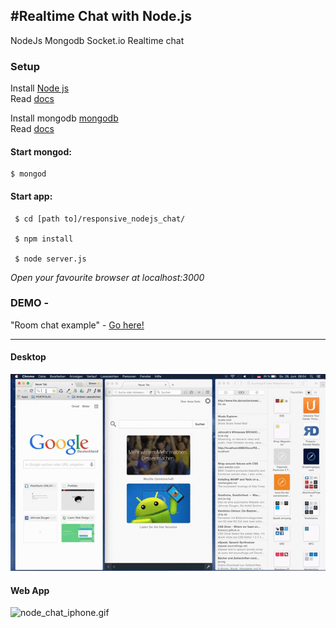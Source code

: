 #Realtime Chat with Node.js
---
NodeJs Mongodb Socket.io Realtime chat  


### Setup 
 Install <a href="https://nodejs.org/en/" alt="nodejs">Node js</a>  
  Read <a href="https://nodejs.org/en/docs/ ">docs</a>  
 
 
 Install mongodb <a href="https://www.mongodb.org/">mongodb</a>  
 Read <a href="http://docs.mongodb.org/manual/installation/">docs</a>  
 
 #### Start mongod:
 
    $ mongod    
       
    
 #### Start app:  

     $ cd [path to]/responsive_nodejs_chat/
     
     $ npm install
       
     $ node server.js  
     
_Open your favourite browser at localhost:3000_   
 
 
### DEMO -    

"Room chat example" - [Go
here!](https://github.com/SimHub/node_chat_room)
 
---  
#### Desktop  
 
 <img src="video/node_chat_desktop.gif" alt="node_chat_desktop.gif"/>  
 
#### Web App 
 
 <img src="video/node_chat_iphone.gif" alt="node_chat_iphone.gif"/>

 




     
     
